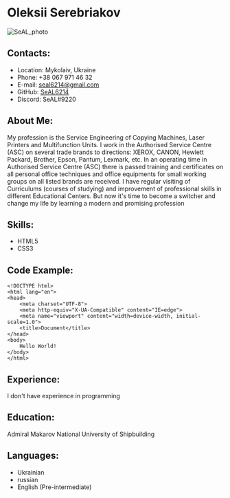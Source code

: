 # Oleksii Serebriakov
![SeAL_photo](https://user-images.githubusercontent.com/96918554/172265793-fdd303f4-0a71-4daf-adbf-fef790c8d61d.jpg)

## Contacts:
* Location: Mykolaiv, Ukraine
* Phone: +38 067 971 46 32
* E-mail: seal6214@gmail.com
* GitHub: [SeAL6214](https://github.com/SeAL6214)
* Discord: SeAL#9220

## About Me:
My profession is the Service Engineering of Copying Machines, Laser Printers and Multifunction Units.
I work in the Authorised Service Centre (ASC) on several trade brands to directions: XEROX, CANON, Hewlett Packard, Brother, Epson, Pantum, Lexmark, etc.
In an operating time in Authorised Service Centre (ASC) there is passed training and certificates on all personal office techniques and office equipments for small working groups on all listed brands are received.
I have regular visiting of Curriculums (courses of studying) and improvement of professional skills in different Educational Centers.
But now it's time to become a switcher and change my life by learning a modern and promising profession

## Skills:
* HTML5
* CSS3

## Code Example:
```
<!DOCTYPE html>
<html lang="en">
<head>
	<meta charset="UTF-8">
	<meta http-equiv="X-UA-Compatible" content="IE=edge">
	<meta name="viewport" content="width=device-width, initial-scale=1.0">
	<title>Document</title>
</head>
<body>
	Hello World!
</body>
</html>
```

## Experience:
I don't have experience in programming

## Education:
Admiral Makarov National University of Shipbuilding

## Languages:
* Ukrainian
* russian
* English (Pre-intermediate)
